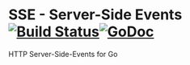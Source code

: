 # SSE - Server-Side Events [![Build Status](https://travis-ci.org/julienschmidt/sse.svg)](https://travis-ci.org/julienschmidt/sse)[![GoDoc](http://godoc.org/github.com/julienschmidt/sse?status.png)](http://godoc.org/github.com/julienschmidt/sse)
HTTP Server-Side-Events for Go
